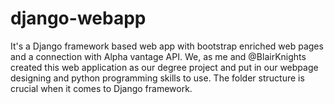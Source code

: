 # django-webapp
It's a Django framework based web app with bootstrap enriched web pages and a connection with Alpha vantage API.
We, as me and @BlairKnights created this web application as our degree project and put in our webpage designing and python programming skills to use.
The folder structure is crucial when it comes to Django framework.
